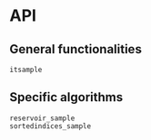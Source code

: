 # API

## General functionalities

```@docs
itsample
```

## Specific algorithms

```@docs
reservoir_sample
sortedindices_sample
```
